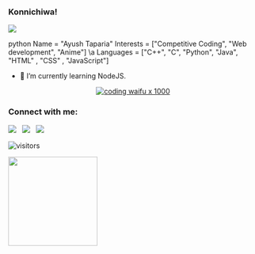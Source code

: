 ### Konnichiwa!
<img src="https://c.tenor.com/Ch4VFEjuI7IAAAAC/anime-boy.gif" width="auto">


python
Name =  "Ayush Taparia"
Interests = ["Competitive Coding", "Web development", "Anime"]
\a
Languages = ["C++", "C", "Python", "Java", "HTML" , "CSS" , "JavaScript"]


- 🌱 I’m currently learning NodeJS.

<div align=center>
  
[![coding waifu x 1000](./giffile.gif)](https://github.com/VishalChoubey1019)
</div>


### Connect with me:
<div align=left>

<a href="https://www.linkedin.com/in/ayush-taparia-9156b2200/" alt="Ayush Taparia | LinkedIn"><img src="https://img.icons8.com/fluent/48/000000/linkedin.png" ></a> &nbsp;
<a href="https://twitter.com/home" alt="@BluefaceTantal1 twitter"><img src="https://img.icons8.com/color/48/000000/twitter--v1.png" ></a> &nbsp;
<a href="https://www.instagram.com/vishal.choubey.106/ " alt="vishal.choubey.106 | Instagram"><img src="https://img.icons8.com/fluent/48/000000/instagram-new.png" ></a> &nbsp;
</div>

   

![visitors](https://visitor-badge.glitch.me/badge?page_id={AyushTaparia}.{github.com/AyushTaparia})

<img height="180em" src="https://github-readme-stats.vercel.app/api?username=AyushTaparia&show_icons=true&hide_border=true&&count_private=true&include_all_commits=true" />
<!--
*AyushTaparia/AyushTaparia* is a ✨ special ✨ repository because its `README.md` (this file) appears on your GitHub profile.
